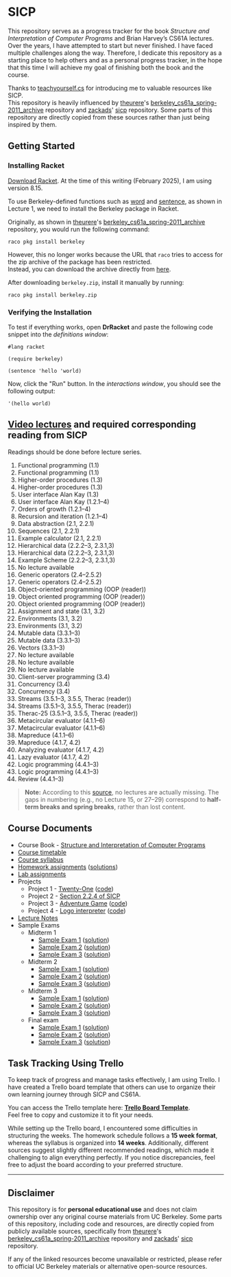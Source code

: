 # SICP

This repository serves as a progress tracker for the book *Structure and Interpretation of Computer Programs* and Brian Harvey’s CS61A lectures. Over the years, I have attempted to start but never finished. I have faced multiple challenges along the way. Therefore, I dedicate this repository as a starting place to help others and as a personal progress tracker, in the hope that this time I will achieve my goal of finishing both the book and the course.  

Thanks to [teachyourself.cs](https://teachyourselfcs.com/) for introducing me to valuable resources like SICP.  
This repository is heavily influenced by [theurere](https://github.com/theurere)'s [berkeley_cs61a_spring-2011_archive](https://github.com/theurere/berkeley_cs61a_spring-2011_archive) repository and [zackads](https://github.com/zackads)' [sicp](https://github.com/zackads/sicp) repository. Some parts of this repository are directly copied from these sources rather than just being inspired by them.

## Getting Started

### Installing Racket  

[Download Racket](https://download.racket-lang.org/). At the time of this writing (February 2025), I am using version 8.15.  

To use Berkeley-defined functions such as [word](https://docs.racket-lang.org/manual@simply-scheme/#%28form._%28%28lib._simply-scheme%2Fmain..rkt%29._word%29%29) and [sentence](https://docs.racket-lang.org/manual@simply-scheme/#%28form._%28%28lib._simply-scheme%2Fmain..rkt%29._sentence%29%29), as shown in Lecture 1, we need to install the Berkeley package in Racket.  

Originally, as shown in [theurere](https://github.com/theurere)'s [berkeley_cs61a_spring-2011_archive](https://github.com/theurere/berkeley_cs61a_spring-2011_archive) repository, you would run the following command:

```
raco pkg install berkeley
```

However, this no longer works because the URL that `raco` tries to access for the zip archive of the package has been restricted.  
Instead, you can download the archive directly from [here](https://raw.githubusercontent.com/zackads/sicp/refs/heads/main/inst.eecs.berkeley.edu/%7Ecs61as/fa11/lib/berkeley.zip).

After downloading `berkeley.zip`, install it manually by running:

```
raco pkg install berkeley.zip
```

### Verifying the Installation

To test if everything works, open **DrRacket** and paste the following code snippet into the *definitions window*:
```
#lang racket

(require berkeley)

(sentence 'hello 'world)
```

Now, click the "Run" button. In the *interactions window*, you should see the following output:
```
'(hello world)
```

## [Video lectures](https://archive.org/details/ucberkeley-webcast-PL3E89002AA9B9879E?&sort=-titleSorter) and required corresponding reading from SICP

Readings should be done before lecture series.

1. Functional programming (1.1)
2. Functional programming (1.1)
3. Higher-order procedures (1.3)
4. Higher-order procedures (1.3)
5. User interface Alan Kay (1.3)
6. User interface Alan Kay (1.2.1–4)
7. Orders of growth (1.2.1–4)
8. Recursion and iteration (1.2.1–4)
9. Data abstraction (2.1, 2.2.1)
10. Sequences (2.1, 2.2.1)
11. Example calculator (2.1, 2.2.1)
12. Hierarchical data (2.2.2–3, 2.3.1,3)
13. Hierarchical data (2.2.2–3, 2.3.1,3)
14. Example Scheme (2.2.2–3, 2.3.1,3)
15. No lecture available
16. Generic operators (2.4–2.5.2)
17. Generic operators (2.4–2.5.2)
18. Object-oriented programming (OOP (reader))
19. Object oriented programming (OOP (reader))
20. Object oriented programming (OOP (reader))
21. Assignment and state (3.1, 3.2)
22. Environments (3.1, 3.2)
23. Environments (3.1, 3.2)
24. Mutable data (3.3.1–3)
25. Mutable data (3.3.1–3)
26. Vectors (3.3.1–3)
27. No lecture available
28. No lecture available
29. No lecture available
30. Client-server programming (3.4)
31. Concurrency (3.4)
32. Concurrency (3.4)
33. Streams (3.5.1–3, 3.5.5, Therac (reader))
34. Streams (3.5.1–3, 3.5.5, Therac (reader))
35. Therac-25 (3.5.1–3, 3.5.5, Therac (reader))
36. Metacircular evaluator (4.1.1–6)
37. Metacircular evaluator (4.1.1–6)
38. Mapreduce  (4.1.1–6)
39. Mapreduce (4.1.7, 4.2)
40. Analyzing evaluator (4.1.7, 4.2)
41. Lazy evaluator (4.1.7, 4.2)
42. Logic programming (4.4.1–3)
43. Logic programming (4.4.1–3)
44. Review (4.4.1–3)

> **Note:** According to this [source](https://romanbird.github.io/sicp/), no lectures are actually missing. The gaps in numbering (e.g., no Lecture 15, or 27–29) correspond to **half-term breaks and spring breaks**, rather than lost content.

## Course Documents
* Course Book - [Structure and Interpretation of Computer Programs](http://sarabander.github.io/sicp/)
* [Course timetable](https://people.eecs.berkeley.edu/~bh/61a-pages/first-day-handout.pdf#page=18)
* [Course syllabus](https://github.com/theurere/berkeley_cs61a_spring-2011_archive/blob/master/docs/course_syllabus.pdf)
* [Homework assignments](https://github.com/theurere/berkeley_cs61a_spring-2011_archive/blob/master/docs/course_reader_vol_1/homework_assignments.pdf) ([solutions](https://people.eecs.berkeley.edu/~bh/61a-pages/Solutions/))
* [Lab assignments](https://github.com/theurere/berkeley_cs61a_spring-2011_archive/blob/master/docs/course_reader_vol_1/lab_assignments.pdf)
* Projects
  * Project 1 - [Twenty-One](https://github.com/theurere/berkeley_cs61a_spring-2011_archive/blob/master/docs/course_reader_vol_1/project_1_twenty-one.pdf) ([code](https://github.com/theurere/berkeley_cs61a_spring-2011_archive/blob/master/code/projects/project_1_twenty-one/twenty-one.scm))
  * Project 2 - [Section 2.2.4 of SICP](http://sarabander.github.io/sicp/html/2_002e2.xhtml#g_t2_002e2_002e4)
  * Project 3 - [Adventure Game](https://github.com/theurere/berkeley_cs61a_spring-2011_archive/blob/master/docs/course_reader_vol_1/project_3_adventure-game.txt) ([code](https://github.com/theurere/berkeley_cs61a_spring-2011_archive/blob/master/code/projects/project_3_adventure-game))
  * Project 4 - [Logo interpreter](https://github.com/theurere/berkeley_cs61a_spring-2011_archive/blob/master/docs/course_reader_vol_1/project_4_logo-interpreter.txt) ([code](https://github.com/theurere/berkeley_cs61a_spring-2011_archive/tree/master/code/projects/project_4_logo-interpreter))
* [Lecture Notes](https://github.com/theurere/berkeley_cs61a_spring-2011_archive/blob/master/docs/course_reader_vol_2/lecture_notes.pdf)
* Sample Exams
  * Midterm 1
    * [Sample Exam 1](https://github.com/theurere/berkeley_cs61a_spring-2011_archive/blob/master/docs/course_reader_vol_2/sample_exams/midterm_1/mt1-1.pdf) ([solution](https://github.com/theurere/berkeley_cs61a_spring-2011_archive/blob/master/docs/course_reader_vol_2/sample_exams/midterm_1/mt1-1_solutions.txt))
    * [Sample Exam 2](https://github.com/theurere/berkeley_cs61a_spring-2011_archive/blob/master/docs/course_reader_vol_2/sample_exams/midterm_1/mt1-2.pdf) ([solution](https://github.com/theurere/berkeley_cs61a_spring-2011_archive/blob/master/docs/course_reader_vol_2/sample_exams/midterm_1/mt1-2_solutions.txt))
    * [Sample Exam 3](https://github.com/theurere/berkeley_cs61a_spring-2011_archive/blob/master/docs/course_reader_vol_2/sample_exams/midterm_1/mt1-3.pdf) ([solution](https://github.com/theurere/berkeley_cs61a_spring-2011_archive/blob/master/docs/course_reader_vol_2/sample_exams/midterm_1/mt1-3_solutions.txt))
  * Midterm 2
    * [Sample Exam 1](https://github.com/theurere/berkeley_cs61a_spring-2011_archive/blob/master/docs/course_reader_vol_2/sample_exams/midterm_2/mt2-1.pdf) ([solution](https://github.com/theurere/berkeley_cs61a_spring-2011_archive/blob/master/docs/course_reader_vol_2/sample_exams/midterm_2/mt2-1_solutions.txt))
    * [Sample Exam 2](https://github.com/theurere/berkeley_cs61a_spring-2011_archive/blob/master/docs/course_reader_vol_2/sample_exams/midterm_2/mt2-2.pdf) ([solution](https://github.com/theurere/berkeley_cs61a_spring-2011_archive/blob/master/docs/course_reader_vol_2/sample_exams/midterm_2/mt2-2_solutions.txt))
    * [Sample Exam 3](https://github.com/theurere/berkeley_cs61a_spring-2011_archive/blob/master/docs/course_reader_vol_2/sample_exams/midterm_2/mt2-3.pdf) ([solution](https://github.com/theurere/berkeley_cs61a_spring-2011_archive/blob/master/docs/course_reader_vol_2/sample_exams/midterm_2/mt2-3_solutions.txt))
  * Midterm 3
    * [Sample Exam 1](https://github.com/theurere/berkeley_cs61a_spring-2011_archive/blob/master/docs/course_reader_vol_2/sample_exams/midterm_3/mt3-1.pdf) ([solution](https://github.com/theurere/berkeley_cs61a_spring-2011_archive/blob/master/docs/course_reader_vol_2/sample_exams/midterm_3/mt3-1_solutions.txt))
    * [Sample Exam 2](https://github.com/theurere/berkeley_cs61a_spring-2011_archive/blob/master/docs/course_reader_vol_2/sample_exams/midterm_3/mt3-2.pdf) ([solution](https://github.com/theurere/berkeley_cs61a_spring-2011_archive/blob/master/docs/course_reader_vol_2/sample_exams/midterm_3/mt3-2_solutions.txt))
    * [Sample Exam 3](https://github.com/theurere/berkeley_cs61a_spring-2011_archive/blob/master/docs/course_reader_vol_2/sample_exams/midterm_3/mt3-3.pdf) ([solution](https://github.com/theurere/berkeley_cs61a_spring-2011_archive/blob/master/docs/course_reader_vol_2/sample_exams/midterm_3/mt3-3_solutions.txt))
  * Final exam
    * [Sample Exam 1](https://github.com/theurere/berkeley_cs61a_spring-2011_archive/blob/master/docs/course_reader_vol_2/sample_exams/final/f-1.pdf) ([solution](https://github.com/theurere/berkeley_cs61a_spring-2011_archive/blob/master/docs/course_reader_vol_2/sample_exams/final/f-1_solutions.txt))
    * [Sample Exam 2](https://github.com/theurere/berkeley_cs61a_spring-2011_archive/blob/master/docs/course_reader_vol_2/sample_exams/final/f-2.pdf) ([solution](https://github.com/theurere/berkeley_cs61a_spring-2011_archive/blob/master/docs/course_reader_vol_2/sample_exams/final/f-2_solutions.txt))
    * [Sample Exam 3](https://github.com/theurere/berkeley_cs61a_spring-2011_archive/blob/master/docs/course_reader_vol_2/sample_exams/final/f-3.pdf) ([solution](https://github.com/theurere/berkeley_cs61a_spring-2011_archive/blob/master/docs/course_reader_vol_2/sample_exams/final/f-3_solutions.txt))

## Task Tracking Using Trello

To keep track of progress and manage tasks effectively, I am using Trello. I have created a Trello board template that others can use to organize their own learning journey through SICP and CS61A.  

You can access the Trello template here: **[Trello Board Template](https://trello.com/b/X9AlxWb6/sicp-cs61a-progress-tracker)**.  
Feel free to copy and customize it to fit your needs.

While setting up the Trello board, I encountered some difficulties in structuring the weeks. The homework schedule follows a **15 week format**, whereas the syllabus is organized into **14 weeks**. Additionally, different sources suggest slightly different recommended readings, which made it challenging to align everything perfectly. If you notice discrepancies, feel free to adjust the board according to your preferred structure.

---

## Disclaimer

This repository is for **personal educational use** and does not claim ownership over any original course materials from UC Berkeley. Some parts of this repository, including code and resources, are directly copied from publicly available sources, specifically from [theurere](https://github.com/theurere)'s [berkeley_cs61a_spring-2011_archive](https://github.com/theurere/berkeley_cs61a_spring-2011_archive) repository and [zackads](https://github.com/zackads)' [sicp](https://github.com/zackads/sicp) repository.  

If any of the linked resources become unavailable or restricted, please refer to official UC Berkeley materials or alternative open-source resources.
